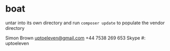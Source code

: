 # boat

untar into its own directory and run `composer update` to populate the vendor directory

Simon Brown
uptoeleven@gmail.com
+44 7538 269 653
Skype #: uptoeleven
